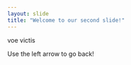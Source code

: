 ```yaml
---
layout: slide
title: "Welcome to our second slide!"
---
```

voe victis 

Use the left arrow to go back!
